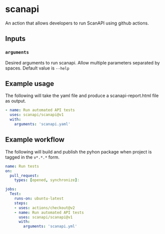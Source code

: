 # scanapi
An action that allows developers to run ScanAPI using github actions.

## Inputs

### `arguments`

Desired arguments to run scanapi. Allow multiple parameters separated by spaces. Default value is `--help`

## Example usage

The following will take the yaml file and produce a scanapi-report.html file as output.

```yaml
- name: Run automated API tests
  uses: scanapi/scanapi@v1
  with:
    arguments: 'scanapi.yaml'
```

## Example workflow

The following will build and publish the pyhon package when project is tagged in the `v*.*.*` form.

```yaml
name: Run tests
on:
  pull_request:
    types: [opened, synchronize]:

jobs:
  Test:
    runs-on: ubuntu-latest
    steps:
    - uses: actions/checkout@v2
    - name: Run automated API tests
      uses: scanapi/scanapi@v1
      with:
        arguments: 'scanapi.yml' 
```

